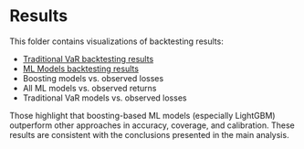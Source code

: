 # Results

This folder contains visualizations of backtesting results:  
- [Traditional VaR backtesting results](backtesting_traditional_var.md)  
- [ML Models backtesting results](backtesting_ml_models.md)
- Boosting models vs. observed losses
- All ML models vs. observed returns 
- Traditional VaR models vs. observed losses

Those highlight that boosting-based ML models (especially LightGBM) outperform other approaches in accuracy, coverage, and calibration. These results are consistent with the conclusions presented in the main analysis.
